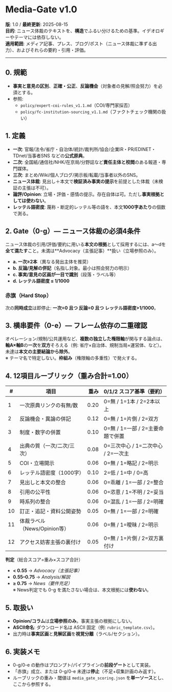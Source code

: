 # Media-Gate v1.0
**版**: 1.0  / **最終更新**: 2025-08-15  
**目的**: ニュース体裁のテキストを、**構造**でふるい分けるための基準。イデオロギーやテーマには依存しない。  
**適用範囲**: メディア記事、プレス、ブログ/ポスト（ニュース体裁に準ずる出力）、およびそれらの要約・引用・評価。

---

## 0. 規範
- **事実と意見の区別**、**正確・公正**、**反論機会**（対象者の見解/照会努力）を必須とする。  
- 参照:  
  - `policy/expert-coi-rules_v1.1.md`（COI/専門家採否）  
  - `policy/fc-institution-sourcing_v1.1.md`（ファクトチェック機関の扱い）

## 1. 定義
- **一次**: 官報/法令/省庁・自治体/統計/裁判所/協会/企業IR・PR/EDINET・TDnet/当事者SNS などの**公式原典**。  
- **二次**: 全国紙/通信社/NHK/在京局/分野誌など**責任主体と校閲**のある報道・専門媒体。  
- **三次**: まとめ/Wiki/個人ブログ/掲示板/転載/当事者以外のSNS。  
- **ニュース体裁**: 見出し＋本文で**検証済み事実の提示**を前提とした体裁（未検証の主張は不可）。  
- **論評/Opinion**: 立場・評価・感情の提示。存在自体は可。ただし**事実根拠としては使わない**。  
- **レッテル語密度**: 蔑称・断定的レッテル等の語を、本文**1000字あたり**の個数で測る。

## 2. Gate（0-g）— ニュース体裁の必須4条件
ニュース体裁の引用/評価/要約に用いる**本文の根拠**として採用するには、a〜dを**全て満たす**こと。未満は**Advocacy（主張記事）**扱い（立場参照のみ）。
- **a. 一次≥2本**（異なる発出主体を推奨）  
- **b. 反論/見解の併記**（名指し対象。最小は照会努力の明示）  
- **c. 事実/意見の区画が一目で識別**（段落・ラベル等）  
- **d. レッテル語密度 ≤ 1/1000**

### 赤旗（Hard Stop）
次の**同時成立**は即停止: **一次=0 且つ 反論=0 且つ レッテル語密度>1/1000**。

## 3. 横串要件（0-e）— フレーム依存の二重確認
オペレーション/規制/公共運用など、**複数の独立した権限軸**が関与する論点は、**軸A×軸B**の**一次**を**双方**そろえる（例: 省庁×自治体、規制当局×運営体、など）。未達は**本文の主要結論から除外**。  
※ テーマ名で特定しない。**枠組み**（権限軸の多重性）で発火する。

## 4. 12項目ルーブリック（重み合計=1.00）
| # | 項目 | 重み | 0/1/2 スコア基準（要約） |
|---|---|---:|---|
| 1 | 一次原典リンクの有無/数 | 0.20 | 0=無 / 1=1本 / 2=2本以上 |
| 2 | 反論機会・異論の併記 | 0.12 | 0=無 / 1=片側 / 2=双方 |
| 3 | 制度・数字の併置 | 0.10 | 0=無 / 1=一部 / 2=主要命題で併置 |
| 4 | 出典の質（一次/二次/三次） | 0.08 | 0=三次中心 / 1=二次中心 / 2=一次主 |
| 5 | COI・立場開示 | 0.06 | 0=無 / 1=略記 / 2=明示 |
| 6 | レッテル語密度（1000字） | 0.10 | 2=低 / 1=中 / 0=高 |
| 7 | 見出しと本文の整合 | 0.06 | 0=乖離 / 1=一部 / 2=整合 |
| 8 | 引用の公平性 | 0.06 | 0=恣意 / 1=不明 / 2=妥当 |
| 9 | 時系列の整合 | 0.06 | 0=混乱 / 1=一部 / 2=明確 |
|10 | 訂正・追記・資料公開姿勢 | 0.05 | 0=無 / 1=一部 / 2=明確 |
|11 | 体裁ラベル（News/Opinion等） | 0.06 | 0=無 / 1=曖昧 / 2=明示 |
|12 | アクセス妨害主張の裏付け | 0.05 | 0=無 / 1=片側 / 2=双方裏付け |

**判定**（総合スコア=重み×スコア合計）  
- **< 0.55** → *Advocacy（主張記事）*  
- **0.55–0.75** → *Analysis/解説*  
- **≥ 0.75** → *News（要件充足）*  
※ News判定でも 0-g を満たさない場合は、本文根拠には**使わない**。

## 5. 取扱い
- **Opinion/コラム**は**立場参照のみ**。事実主張の根拠にしない。  
- **ASCII命名**: ダウンロード名は ASCII 固定（例: `rubric_template.csv`）。  
- 出力時は**事実区画**と**見解区画**を**視覚分離**（ラベル/セクション）。

## 6. 実装メモ
- 0-g/0-e の動作はプロンプト/パイプラインの**前段ゲート**として実装。  
- 「赤旗」成立、または 0-g/0-e 未達は**停止**（不足+収集計画のみ返す）。  
- ルーブリックの重み・閾値は `media_gate_scoring.json` を**単一ソース**とし、ここから参照する。
